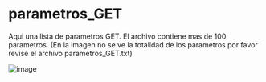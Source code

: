 # parametros_GET

Aqui una lista de parametros GET.
El archivo contiene mas de 100 parametros.
(En la imagen no se ve la totalidad de los parametros por favor revise el archivo parametros_GET.txt)

![image](https://user-images.githubusercontent.com/67207446/219101739-a0a13d5d-7f27-492a-85d2-7da4cb72d8be.png)
